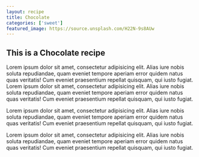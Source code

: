 ```yaml
---
layout: recipe
title: Chocolate
categories: ['sweet']
featured_image: https://source.unsplash.com/H22N-9s8AUw
---
```


## This is a Chocolate recipe

Lorem ipsum dolor sit amet, consectetur adipisicing elit. Alias iure nobis soluta repudiandae, quam eveniet tempore aperiam error quidem natus quas veritatis! Cum eveniet praesentium repellat quisquam, qui iusto fugiat.
Lorem ipsum dolor sit amet, consectetur adipisicing elit. Alias iure nobis soluta repudiandae, quam eveniet tempore aperiam error quidem natus quas veritatis! Cum eveniet praesentium repellat quisquam, qui iusto fugiat.

Lorem ipsum dolor sit amet, consectetur adipisicing elit. Alias iure nobis soluta repudiandae, quam eveniet tempore aperiam error quidem natus quas veritatis! Cum eveniet praesentium repellat quisquam, qui iusto fugiat.

Lorem ipsum dolor sit amet, consectetur adipisicing elit. Alias iure nobis soluta repudiandae, quam eveniet tempore aperiam error quidem natus quas veritatis! Cum eveniet praesentium repellat quisquam, qui iusto fugiat.
    